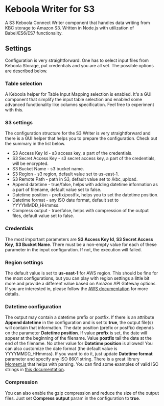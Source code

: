 # Keboola Writer for S3

A S3 Keboola Connect Writer component that handles data writing from KBC storage to Amazon S3. Written in Node.js with utilization of Babel/ES6/ES7 functionality.

## Settings

Configuration is very straightforward. One has to select input files from Keboola Storage, put credentials and you are all set. The possible options are described below.

### Table selection

A Keboola helper for Table Input Mapping selection is enabled. It's a GUI component that simplify the input table selection and enabled some advanced functionality like columns specification. Feel free to experiment with this.

### S3 settings

The configuration structure for the S3 Writer is very straightforward and there is a GUI helper that helps you to prepare the configuration. Check out the summary in the list below.

* S3 Access Key Id - s3 access key, a part of the credentials.
* S3 Secret Access Key - s3 secret access key, a part of the credentials, will be encrypted.
* S3 Bucket Name - s3 bucket name.
* S3 Region - s3 region, default value set to us-east-1.  
* S3 Remote Path - path in S3, default value set to /kbc_upload.
* Append datetime - true/false, helps with adding datetime information as a part of filename, default value set to false.  
* Datetime position - prefix/postfix, helps you to set the datetime position.
* Datetime format - any ISO date format, default set to YYYYMMDD_HHmmss.
* Compress output - true/false, helps with compression of the output files, default value set to false.

### Credentials

The most important parameters are **S3 Access Key Id**, **S3 Secret Access Key**, **S3 Bucket Name**. There must be a non-empty value for each of these parameter in the input configuration. If not, the execution will failed.

### Region settings

The default value is set to **us-east-1** for AWS region. This should be fine for the most configurations, but you can play with region settings a little bit more and provide a different value based on Amazon API Gateway options. If you are interested in, please follow the [AWS documentation](http://docs.aws.amazon.com/general/latest/gr/rande.html#apigateway_region) for more details.    

### Datetime configuration

The output may contain a datetime prefix or postfix. If there is an attribute **Append datetime** in the configuration and is set to **true**, the output file(s) will contain that information. The date position (prefix or postfix) depends on the parameter **Datetime position**. If value **prefix** is set, the date will appear at the beginning of the filename. Value **postfix** tail the date at the end of the filename. No other value for **Datetime position** is allowed! You can also customize the date format (the default value is YYYYMMDD_HHmmss). If you want to do it, just update **Datetime format** parameter and specify any ISO 8601 string. There is a great library [Moment.js](http://momentjs.com/docs/#/parsing/string) that helps with parsing. You can find some examples of valid ISO strings in [this documentation](http://momentjs.com/docs/#/parsing/string/).

### Compression

You can also enable the gzip compression and reduce the size of the output files. Just set **Compress output** param in the configuration to **true**.
